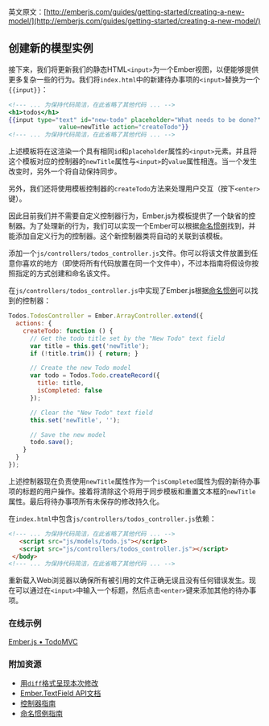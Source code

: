 英文原文：[http://emberjs.com/guides/getting-started/creating-a-new-model/](http://emberjs.com/guides/getting-started/creating-a-new-model/)

## 创建新的模型实例

接下来，我们将更新我们的静态HTML`<input>`为一个Ember视图，以便能够提供更多复杂一些的行为。我们将`index.html`中的新建待办事项的`<input>`替换为一个`{{input}}`：

```handlebars
<!--- ... 为保持代码简洁，在此省略了其他代码 ... -->
<h1>todos</h1>
{{input type="text" id="new-todo" placeholder="What needs to be done?" 
              value=newTitle action="createTodo"}}
<!--- ... 为保持代码简洁，在此省略了其他代码 ... -->
```

上述模板将在这渲染一个具有相同`id`和`placeholder`属性的`<input>`元素。并且将这个模板对应的控制器的`newTitle`属性与`<input>`的`value`属性相连。当一个发生改变时，另外一个将自动保持同步。

另外，我们还将使用模板控制器的`createTodo`方法来处理用户交互（按下`<enter>`键）。

因此目前我们并不需要自定义控制器行为，Ember.js为模板提供了一个缺省的控制器。为了处理新的行为，我们可以实现一个Ember可以根据[命名惯例](/guides/concepts/naming-conventions)找到，并能添加自定义行为的控制器。这个新控制器类将自动的关联到该模板。

添加一个`js/controllers/todos_controller.js`文件。你可以将该文件放置到任意你喜欢的地方（即使将所有代码放置在同一个文件中），不过本指南将假设你按照指定的方式创建和命名该文件。

在`js/controllers/todos_controller.js`中实现了Ember.js根据[命名惯例](/guides/concepts/naming-conventions)可以找到的控制器：

```javascript
Todos.TodosController = Ember.ArrayController.extend({
  actions: {
    createTodo: function () {
      // Get the todo title set by the "New Todo" text field
      var title = this.get('newTitle');
      if (!title.trim()) { return; }

      // Create the new Todo model
      var todo = Todos.Todo.createRecord({
        title: title,
        isCompleted: false
      });

      // Clear the "New Todo" text field
      this.set('newTitle', '');

      // Save the new model
      todo.save();
    }
  }
});
```

上述控制器现在负责使用`newTitle`属性作为一个`isCompleted`属性为假的新待办事项的标题的用户操作。接着将清除这个将用于同步模板和重置文本框的`newTitle`属性。最后将待办事项所有未保存的修改持久化。

在`index.html`中包含`js/controllers/todos_controller.js`依赖：

```html
<!--- ... 为保持代码简洁，在此省略了其他代码 ... -->
   <script src="js/models/todo.js"></script>
   <script src="js/controllers/todos_controller.js"></script>
 </body>
<!--- ... 为保持代码简洁，在此省略了其他代码 ... -->
```

重新载入Web浏览器以确保所有被引用的文件正确无误且没有任何错误发生。现在可以通过在`<input>`中输入一个标题，然后点击`<enter>`键来添加其他的待办事项。

### 在线示例

<a class="jsbin-embed" href="http://jsbin.com/ImukUZO/1/embed?live">Ember.js • TodoMVC</a><script src="http://static.jsbin.com/js/embed.js"></script> 

### 附加资源

  * [用`diff`格式呈现本次修改](https://github.com/emberjs/quickstart-code-sample/commit/60feb5f369c8eecd9df3f561fbd01595353ce803)
  * [Ember.TextField API文档](/guides/templates/handlebars-basics)
  * [控制器指南](/guides/controllers)
  * [命名惯例指南](/guides/concepts/naming-conventions)
